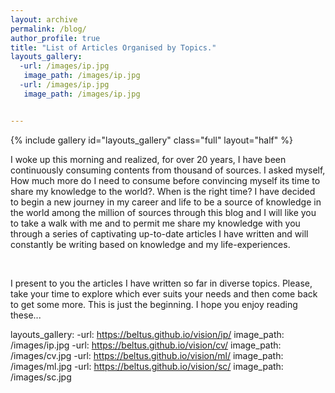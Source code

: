 ```yaml
---
layout: archive
permalink: /blog/
author_profile: true
title: "List of Articles Organised by Topics."
layouts_gallery:
  -url: /images/ip.jpg
   image_path: /images/ip.jpg
  -url: /images/ip.jpg
   image_path: /images/ip.jpg


---
```

{% include gallery id="layouts_gallery" class="full" layout="half" %}

I woke up this morning and realized, for over 20 years, I have been continuously consuming contents from thousand of sources. I asked myself, How much more do I need to consume before convincing myself its time to share my knowledge to the world?. When is the right time? I have decided to begin a new journey in my career and life to be a source of knowledge in the world among the million of sources through this blog and I will like you to take a walk with me and to permit me share my knowledge with you through a series of captivating up-to-date articles I have written and will constantly be writing based on knowledge and my life-experiences.

<br>

I present to you the articles I have written so far in diverse topics. Please, take your time to explore which ever suits your needs and then come back to get some more. This is just the beginning. I hope you enjoy reading these...


layouts_gallery:
  -url: https://beltus.github.io/vision/ip/
   image_path: /images/ip.jpg
  -url: https://beltus.github.io/vision/cv/
   image_path: /images/cv.jpg
  -url: https://beltus.github.io/vision/ml/
   image_path: /images/ml.jpg
  -url: https://beltus.github.io/vision/sc/
   image_path: /images/sc.jpg
